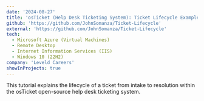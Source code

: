 ```yaml
---
date: '2024-08-27'
title: 'osTicket (Help Desk Ticketing System): Ticket Lifecycle Examples'
github: 'https://github.com/JohnSomanza/Ticket-Lifecycle'
external: 'https://github.com/JohnSomanza/Ticket-Lifecycle'
tech:
  - Microsoft Azure (Virtual Machines)
  - Remote Desktop
  - Internet Information Services (IIS)
  - Windows 10 (22H2)
company: 'Leveld Careers'
showInProjects: true
---
```


This tutorial explains the lifecycle of a ticket from intake to resolution within the osTicket open-source help desk ticketing system.
